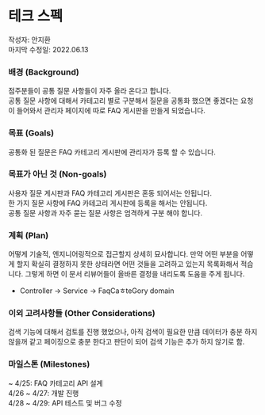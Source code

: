 # 테크 스펙

작성자: 안지환  
마지막 수정일: 2022.06.13

### 배경 (Background)
점주분들이 공통 질문 사항들이 자주 올라 온다고 합니다.  
공통 질문 사항에 대해서 카테고리 별로 구분해서 질문을 공통화 했으면 좋겠다는 요청이 들어와서 관리자 페이지에 따로 FAQ 게시판을 만들게 되었습니다.
 

### 목표 (Goals)
공통화 된 질문은 FAQ 카테고리 게시판에 관리자가 등록 할 수 있습니다.  
 

### 목표가 아닌 것 (Non-goals)
사용자 질문 게시판과 FAQ 카테고리 게시판은 혼동 되어서는 안됩니다.  
한 가지 질문 사항에 FAQ 카테고리 게시판에 등록을 해서는 안됩니다.   
공통 질문 사항과 자주 묻는 질문 사항은 엄격하게 구분 해야 합니다. 


### 계획 (Plan) 
어떻게 기술적, 엔지니어링적으로 접근할지 상세히 묘사합니다. 만약 어떤 부분을 어떻게 할지 확실히 결정하지 못한 상태라면 어떤 것들을 고려하고 있는지 목록화해서 적습니다. 그렇게 하면 이 문서 리뷰어들이 올바른 결정을 내리도록 도움을 주게 됩니다.

* Controller -> Service -> FaqCaㅎteGory domain  


### 이외 고려사항들 (Other Considerations)
검색 기능에 대해서 검토를 진행 했었으나, 아직 검색이 필요한 만큼 데이터가 충분 하지 않을꺼 같고 페이징으로 충분 한다고 판단이 되어 검색 기능은 추가 하지 않기로 함.

### 마일스톤 (Milestones)

~ 4/25: FAQ 카테고리 API 설계  
4/26 ~ 4/27: 개발 진행  
4/28 ~ 4/29: API 테스트 및 버그 수정
 
